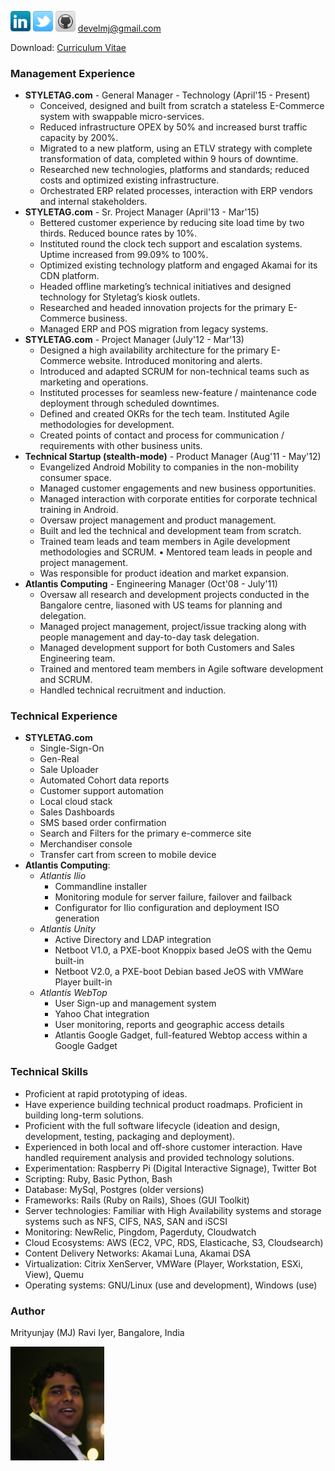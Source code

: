 [<img style="display:inline;" width="32px;" src="/images/linkedin.png">](http://in.linkedin.com/in/mjiyer)
[<img style="display:inline;" width="32px;" src="/images/twitter.png">](http://twitter.com/bangalorebug)
[<img style="display:inline;" width="32px;"
src="/images/github.png">](http://github.com/develmj)
[develmj@gmail.com](mailto:mj.iyer@gmail.com)

Download: [Curriculum Vitae](/MrityunjayRaviIyer-CV.pdf)

### Management Experience
- **STYLETAG.com** - General Manager - Technology (April'15 - Present)
  - Conceived, designed and built from scratch a stateless E-Commerce system with swappable micro-services.
  - Reduced infrastructure OPEX by 50% and increased burst traffic capacity by 200%.
  - Migrated to a new platform, using an ETLV strategy with complete transformation of data, completed within 9 hours of downtime.
  - Researched new technologies, platforms and standards; reduced costs and optimized existing infrastructure.
  - Orchestrated ERP related processes, interaction with ERP vendors and internal stakeholders.
- **STYLETAG.com** - Sr. Project Manager (April'13 - Mar'15)
  - Bettered customer experience by reducing site load time by two thirds. Reduced bounce rates by 10%.
  - Instituted round the clock tech support and escalation systems. Uptime increased from 99.09% to 100%.
  - Optimized existing technology platform and engaged Akamai for its CDN platform.
  - Headed offline marketing’s technical initiatives and designed technology for Styletag’s kiosk outlets.
  - Researched and headed innovation projects for the primary E-Commerce business.
  - Managed ERP and POS migration from legacy systems.
- **STYLETAG.com** - Project Manager (July'12 - Mar'13)
  - Designed a high availability architecture for the primary E-Commerce website. Introduced monitoring and alerts.
  - Introduced and adapted SCRUM for non-technical teams such as marketing and operations.
  - Instituted processes for seamless new-feature / maintenance code deployment through scheduled downtimes.
  - Defined and created OKRs for the tech team. Instituted Agile methodologies for development.
  - Created points of contact and process for communication / requirements with other business units.
- **Technical Startup (stealth-mode)** - Product Manager (Aug'11 - May'12)
  - Evangelized Android Mobility to companies in the non-mobility consumer space.
  - Managed customer engagements and new business opportunities.
  - Managed interaction with corporate entities for corporate technical training in Android.
  - Oversaw project management and product management.
  - Built and led the technical and development team from scratch.
  - Trained team leads and team members in Agile development methodologies and SCRUM. • Mentored team leads in people and project management.
  - Was responsible for product ideation and market expansion.
- **Atlantis Computing** - Engineering Manager (Oct'08 - July'11)
  - Oversaw all research and development projects conducted in the Bangalore centre, liasoned with US teams for planning and delegation.
  - Managed project management, project/issue tracking along with people management and day-to-day task delegation.
  - Managed development support for both Customers and Sales Engineering team.
  - Trained and mentored team members in Agile software development and SCRUM.
  - Handled technical recruitment and induction.

### Technical Experience
- **STYLETAG.com**
  - Single-Sign-On
  - Gen-Real
  - Sale Uploader
  - Automated Cohort data reports
  - Customer support automation
  - Local cloud stack
  - Sales Dashboards
  - SMS based order confirmation
  - Search and Filters for the primary e-commerce site
  - Merchandiser console
  - Transfer cart from screen to mobile device
- **Atlantis Computing**:
  - *Atlantis Ilio*
    - Commandline installer
    - Monitoring module for server failure, failover and failback
    - Configurator for Ilio configuration and deployment ISO generation
  - *Atlantis Unity*
    - Active Directory and LDAP integration
    - Netboot V1.0, a PXE-boot Knoppix based JeOS with the Qemu built-in
    - Netboot V2.0, a PXE-boot Debian based JeOS with VMWare Player built-in
  - *Atlantis WebTop*
    - User Sign-up and management system
    - Yahoo Chat integration
    - User monitoring, reports and geographic access details
    - Atlantis Google Gadget, full-featured Webtop access within a
    Google Gadget

### Technical Skills
- Proficient at rapid prototyping of ideas.
- Have experience building technical product roadmaps. Proficient in building long-term solutions.
- Proficient with the full software lifecycle (ideation and design, development, testing, packaging and deployment).
- Experienced in both local and off-shore customer interaction. Have handled requirement analysis and provided technology solutions.
- Experimentation: Raspberry Pi (Digital Interactive Signage), Twitter Bot
- Scripting: Ruby, Basic Python, Bash
- Database: MySql, Postgres (older versions)
- Frameworks: Rails (Ruby on Rails), Shoes (GUI Toolkit)
- Server technologies: Familiar with High Availability systems and storage systems such as NFS, CIFS, NAS, SAN and iSCSI
- Monitoring: NewRelic, Pingdom, Pagerduty, Cloudwatch
- Cloud Ecosystems: AWS (EC2, VPC, RDS, Elasticache, S3, Cloudsearch)
- Content Delivery Networks: Akamai Luna, Akamai DSA
- Virtualization: Citrix XenServer, VMWare (Player, Workstation, ESXi, View), Quemu
- Operating systems: GNU/Linux (use and development), Windows (use)

### Author

Mrityunjay (MJ) Ravi Iyer, Bangalore, India

<img src="/images/avatar1.JPG" alt="Mrityunjay Ravi Iyer" style="width:150px;display:inline;"/>

